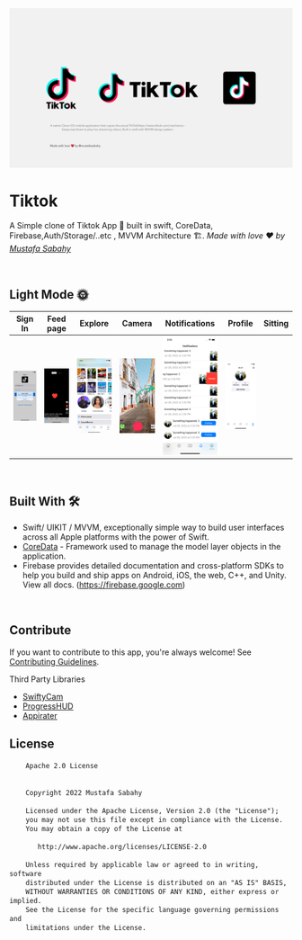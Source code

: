 ![GitHub Cards Preview](https://github.com/MustafaSabahy/Tiktok-iOS/blob/main/cover.png?raw=true)

# Tiktok
A Simple clone of Tiktok App 📱 built in swift, CoreData, Firebase,Auth/Storage/..etc , MVVM Architecture 🏗. *Made with love ❤️ by [Mustafa Sabahy](https://github.com/mustafasabahy)*

<br />

## Light Mode 🌞
Sign In |Feed page |Explore | Camera | Notifications| Profile| Sitting
--- | --- | --- |--- |--- |--- |--- 
![](https://github.com/MustafaSabahy/Tiktok-iOS/blob/main/Simulator%20Screen%20Shot%20-%20iPhone%2011%20Pro%20-%202022-07-28%20at%2014.24.05.png) | ![](https://github.com/MustafaSabahy/Tiktok-iOS/blob/main/Simulator%20Screen%20Shot%20-%20iPhone%2011%20Pro%20-%202022-07-28%20at%2014.24.48.png) | ![](https://github.com/MustafaSabahy/Tiktok-iOS/blob/main/Simulator%20Screen%20Shot%20-%20iPhone%2011%20Pro%20-%202022-07-28%20at%2014.25.33.png) | ![](https://github.com/MustafaSabahy/Tiktok-iOS/blob/main/tiktok-timer-button.jpg) | ![](https://github.com/MustafaSabahy/Tiktok-iOS/blob/main/Simulator%20Screen%20Shot%20-%20iPhone%2011%20Pro%20-%202022-07-28%20at%2014.25.51.png) | ![](https://github.com/MustafaSabahy/Tiktok-iOS/blob/main/Simulator%20Screen%20Shot%20-%20iPhone%2011%20Pro%20-%202022-07-28%20at%2014.25.57.png) || ![](https://github.com/MustafaSabahy/Tiktok-iOS/blob/main/Simulator%20Screen%20Shot%20-%20iPhone%2011%20Pro%20-%202022-07-28%20at%2014.26.02.png) 


<br />

## Built With 🛠
- Swift/ UIKIT / MVVM, exceptionally simple way to build user interfaces across all Apple platforms with the power of Swift.
- [CoreData](https://developer.apple.com/documentation/coredata) - Framework used to manage the model layer objects in the application.
- Firebase provides detailed documentation and cross-platform SDKs to help you build and ship apps on Android, iOS, the web, C++, and Unity. View all docs.
(https://firebase.google.com)

<br />

## Contribute
If you want to contribute to this app, you're always welcome!
See [Contributing Guidelines](https://github.com/MustafaSabahy/Tiktok-iOS/blob/main/CONTRIBUTION.md). 

Third Party Libraries
* [ SwiftyCam ](https://github.com/Awalz/SwiftyCam)
*  [ ProgressHUD ](https://github.com/relatedcode/ProgressHUD)
*  [ Appirater ](https://github.com/arashpayan/appirater)


## License
```
    Apache 2.0 License


    Copyright 2022 Mustafa Sabahy

    Licensed under the Apache License, Version 2.0 (the "License");
    you may not use this file except in compliance with the License.
    You may obtain a copy of the License at

       http://www.apache.org/licenses/LICENSE-2.0

    Unless required by applicable law or agreed to in writing, software
    distributed under the License is distributed on an "AS IS" BASIS,
    WITHOUT WARRANTIES OR CONDITIONS OF ANY KIND, either express or implied.
    See the License for the specific language governing permissions and
    limitations under the License.

```
